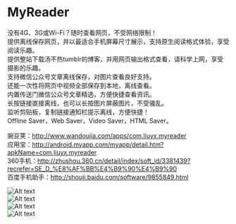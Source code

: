 # MyReader

没有4G、3G或Wi-Fi？随时查看网页，不受网络限制！<br/>
提供离线保存网页，并以最适合手机屏幕尺寸展示，支持原生阅读格式体验，享受阅读乐趣。<br/>
提供整站下载汤不热tumblr的博客，并用网页输出格式查看，请科学上网，享受摄影的乐趣。<br/>
支持微信公众号文章离线保存，对图片查看良好支持。<br/>
还能一次性将网页中视频全部保存到本地，离线查看。<br/>
内置传送门微信公众号文章精选，方便快捷查看资讯。<br/>
长按链接直接离线，也可以长按图片屏蔽图片，不受骚乱。<br/>
监听剪贴板，复制链接通知栏提示离线，方便快捷！<br/>
Offline Saver，Web Saver，Video Saver，HTML Saver。

豌豆荚：http://www.wandoujia.com/apps/com.liuyx.myreader<br/>
应用宝：http://android.myapp.com/myapp/detail.htm?apkName=com.liuyx.myreader<br/>
360手机：http://zhushou.360.cn/detail/index/soft_id/3381439?recrefer=SE_D_%E8%AF%BB%E4%B9%90%E4%B9%90<br/>
百度手机助手：http://shouji.baidu.com/software/9855849.html<br/>

![Alt text](/Screenshots/Screenshot1_960.png "读乐乐截屏")<br/>
![Alt text](/Screenshots/Screenshot2_960.png "读乐乐截屏")<br/>
![Alt text](/Screenshots/Screenshot3_960.png "读乐乐截屏")<br/>
![Alt text](/Screenshots/Screenshot4_960.png "读乐乐截屏")<br/>
